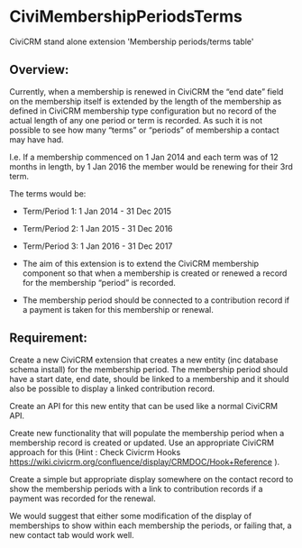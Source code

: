 # CiviMembershipPeriodsTerms
CiviCRM  stand alone extension 'Membership periods/terms table'

## Overview:
Currently, when a membership is renewed in CiviCRM the “end date” field on the membership itself is extended by the length of the membership as defined in CiviCRM membership type configuration but no record of the actual length of any one period or term is recorded. As such it is not possible to see how many “terms” or “periods” of membership a contact may have had.

I.e. If a membership commenced on 1 Jan 2014 and each term was of 12 months in length, by 1 Jan 2016 the member would be renewing for their 3rd term. 

The terms would be:
* Term/Period 1: 1 Jan 2014 - 31 Dec 2015
* Term/Period 2: 1 Jan 2015 - 31 Dec 2016 
* Term/Period 3: 1 Jan 2016 - 31 Dec 2017

* The aim of this extension is to extend the CiviCRM membership component so that when a membership is created or renewed a record for the membership “period” is recorded.

* The membership period should be connected to a contribution record if a payment is taken for this membership or renewal.

## Requirement:
Create a new CiviCRM extension that creates a new entity (inc database schema install) for the membership period. 
The membership period should have a start date, end date, should be linked to a membership and it should also be possible to display a linked contribution record.

Create an API for this new entity that can be used like a normal CiviCRM API.

Create new functionality that will populate the membership period when a membership record is created or updated. 
Use an appropriate CiviCRM approach for this  (Hint : Check Civicrm Hooks https://wiki.civicrm.org/confluence/display/CRMDOC/Hook+Reference ).

Create a simple but appropriate display somewhere on the contact record to show the membership periods with a link to contribution records if a payment was recorded for the renewal. 

We would suggest that either some modification of the display of memberships to show within each membership the periods, or failing that, a new contact tab would work well.
